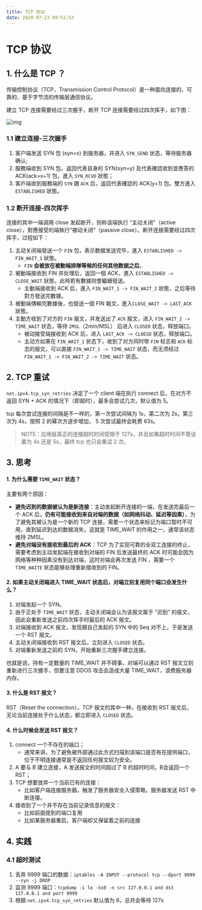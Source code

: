 ```yaml
---
title: TCP 协议
date: 2020-07-23 09:51:53
---
```

# TCP 协议

## 1. 什么是 TCP ？

传输控制协议（TCP，Transmission Control Protocol）是一种面向连接的、可靠的、基于字节流的传输层通信协议。

建立 TCP 连接需要经过三次握手，断开 TCP 连接需要经过四次挥手，如下图：

![img](https://gitee.com/zhxuankun/Image/raw/master/blog/%E4%BC%81%E4%B8%9A%E5%BE%AE%E4%BF%A1%E6%88%AA%E5%9B%BE_16208094825841.png)

### 1.1 建立连接-三次握手

1. 客户端发送 SYN 包 \(syn=x\) 到服务器，并进入 `SYN_SEND` 状态，等待服务器确认;
2. 服務端收到 SYN 包，返回代表自身的 SYN\(syn=y\) 及代表確認收到並應答的 ACK\(ack=x+1\) 包，進入 `SYN_RCVD` 狀態；
3. 客戶端收到服務端的 `SYN` 跟 `ACK` 后，返回代表確認的 ACK\(y+1\) 包。雙方進入 `ESTABLISHED` 狀態。

### 1.2 断开连接-四次挥手

连接的其中一端调用 close 发起断开，则称该端执行 “主动关闭”（active close），對應接受的端執行“被动关闭”（passive close）。断开连接需要经过四次挥手，过程如下：

1. 主动关闭端發送一个 `FIN` 包，表示数据发送完毕，進入 `ESTABLISHED -> FIN_WAIT_1` 狀態。
   * `FIN` **会被放在被動端排隊等候的任何其他数据之后**。
2. 被動端接收到 FIN 并处理后，返回一個 ACK，進入 `ESTABLISHED -> CLOSE_WAIT` 狀態，此時若有數據则會繼續發送。
   * 主動端接收到 ACK 后，進入 `FIN_WAIT_1 -> FIN_WAIT_2` 狀態，之后等待對方發送完數據。
3. 被動端傳輸完數據後，也發送一個 FIN 報文，進入`CLOSE_WAIT -> LAST_ACK` 狀態。
4. 主動方收到了对方的 `FIN` 报文，并发送出了 `ACK` 报文，进入 `FIN_WAIT_2 -> TIME_WAIT` 状态，等待 `2MSL`（2min/MSL） 后进入 `CLOSED` 状态，释放端口。
   * 被动接受端接收到 ACK 后，进入 `LAST_ACK -> CLOESD` 状态，释放端口。
   * 主动方如果在 `FIN_WAIT_1` 状态下，收到了对方同时带 `FIN` 标志和 `ACK` 标志的报文，可以直接 `FIN_WAIT_1 -> TIME_WAIT` 状态，而无须经过 `FIN_WAIT_1 -> FIN_WAIT_2 -> TIME_WAIT` 状态。

## 2. TCP 重试

`net.ipv4.tcp_syn_retries` 决定了一个 client 端在执行 connect 后，在对方不返回 SYN + ACK 的情况下（即超时），最多会尝试几次，默认值为 5。

tcp 每次尝试连接的间隔是不一样的，第一次尝试间隔为 1s，第二次为 2s，第三次为 4s，按照 2 的幂次方逐步增加， 5 次尝试最终会耗费 63s。

>  NOTE：应用层真正的连接超时时间受限于 127s，并且如果超时时间不管设置为 4s 还是 5s，最终 tcp 也只会重试 2 次。

## 3. 思考

#### **1. 为什么需要 `TIME_WAIT` 状态？**

主要有两个原因：

* **避免迟到的数据被认为是新连接**：主动发起断开连接的一端，在发送完最后一个 ACK 后，**仍有可能接收到来自对端的数据（如网络抖动、延迟等因素）**，为了避免其被认为是一个新的 TCP 连接，需要一个状态来标记为端口暂时不可用，直到延迟到达的数据消失，这就是 TIME\_WAIT 的作用之一，通常该状态维持 2MSL。
* **避免对端没有接收到最后的 ACK**：TCP 为了实现可靠的全双工连接的终止，需要考虑到主动发起端在接收到对端的 FIN 后发送最终的 ACK 时可能会因为网络等种种因素没有到达对端，这时对端会再次发送 FIN ，需要一个 `TIME_WAITE` 状态能够处理重新接收到的 FIN。

#### 2. 如果主动关闭端进入 TIME\_WAIT 状态后，对端立刻复用同个端口会发生什么？

1. 对端发起一个 SYN。
2. 由于正处于 `TIME_WAIT` 状态，主动关闭端会认为该报文属于 “迟到” 的报文，因此会重新发送之前四次挥手时最后的 ACK 报文。
3. 对端接收到 ACK 报文，发现跟自己发起的 SYN 中的 Seq 对不上，于是发送一个 RST 报文。
4. 主动关闭端接收到 RST 报文后，立刻进入 `CLOSED` 状态。
5. 对端重新发送之前的 SYN，开始重新三次握手建立连接。

也就是说，持有一定数量的 TIME_WAIT 并不碍事，对端可以通过 RST 报文立刻重新进行三次握手，但要注意 DDOS 攻击会造成大量 TIME_WAIT，浪费服务器内存。

#### 3. 什么是 RST 报文？

RST（Reset the connection），TCP 报文的其中一种，在接收到 RST 报文后，无论当前连接处于什么状态，都立即进入 `CLOSED` 状态。

#### 4. 什么时候会发送 RST 报文？

1. connect 一个不存在的端口；
   * 通常来讲，为了避免被外部通过此方式扫描到该端口是否有在提供端口，位于不明连接通常是不返回任何报文较为安全。
2. A 要与 B 建立连接，A 发送报文的时间超过了 B 的超时时间，B会返回一个 RST；
3. TCP 想要放弃一个当前已有的连接：
   * 比如客户端连接服务器，触发了服务器安全入侵策略，服务器发送 RST 中断连接。
4. 接收到了一个并不存在当前记录信息的报文：
   * 比如前面提到的端口复用
   * 比如某服务器重启，客户端却又保留着之前的连接

## 4. 实践

### 4.1 超时测试

1. 丢弃 9999 端口的数据：`iptables -A INPUT --protocol tcp --dport 9999 --syn -j DROP`
2. 监测 9999 端口：`tcpdump -i lo -Ss0 -n src 127.0.0.1 and dst 127.0.0.1 and port 9999`
3. 根据 `net.ipv4.tcp_syn_retries` 默认值为 6，总共会等待 127s


